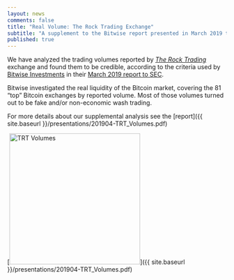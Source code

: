 ```yaml
---
layout: news
comments: false
title: "Real Volume: The Rock Trading Exchange"
subtitle: "A supplement to the Bitwise report presented in March 2019 to SEC"
published: true
---
```


We have analyzed the trading volumes reported by
[_The Rock Trading_](http://www.therocktrading.com/) exchange
and found them to be credible,
according to the criteria used by
[Bitwise Investments](https://www.bitwiseinvestments.com/) in their
[March 2019 report to SEC](http://www.sec.gov/comments/sr-nysearca-2019-01/srnysearca201901-5164833-183434.pdf).

Bitwise investigated the real liquidity of the Bitcoin market,
covering the 81 “top” Bitcoin exchanges by reported volume.
Most of those volumes turned out to be fake
and/or non-economic wash trading.

For more details about our supplemental analysis see the
[report]({{ site.baseurl }}/presentations/201904-TRT_Volumes.pdf)

[<img src="{{ site.baseurl }}/img/posts/2019-04-23-TRT-Volumes.jpg" alt="TRT Volumes" width="300" />]({{ site.baseurl }}/presentations/201904-TRT_Volumes.pdf)
